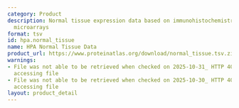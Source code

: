 ```yaml
---
category: Product
description: Normal tissue expression data based on immunohistochemistry using tissue
  microarrays
format: tsv
id: hpa.normal_tissue
name: HPA Normal Tissue Data
product_url: https://www.proteinatlas.org/download/normal_tissue.tsv.zip
warnings:
- File was not able to be retrieved when checked on 2025-10-31_ HTTP 404 error when
  accessing file
- File was not able to be retrieved when checked on 2025-10-30_ HTTP 404 error when
  accessing file
layout: product_detail
---
```

